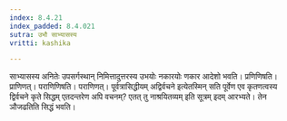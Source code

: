 ```yaml
---
index: 8.4.21
index_padded: 8.4.021
sutra: उभौ साभ्यासस्य
vritti: kashika

---
```

साभ्यासस्य अनितेः उपसर्गस्थान् निमित्तादुत्तरस्य उभयोः नकारयोः णकार आदेशो भवति। प्रणिणिषति। प्राणिणत्। पराणिणिषति। पराणिणत्। पूर्वत्रासिद्धीयम् अद्विर्वचने इत्येतस्मिन् सति पूर्वेण एव कृतणत्वस्य द्विर्वचने कृते सिद्धम् एतदन्तरेण अपि वचनम्? एतत् तु नाश्रयितव्यम् इति सूत्रम् इदम् आरभ्यते। तेन ञौजढतिति सिद्धं भवति।